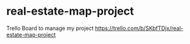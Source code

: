# real-estate-map-project

Trello Board to manage my project
https://trello.com/b/SKbfTDjx/real-estate-map-project
